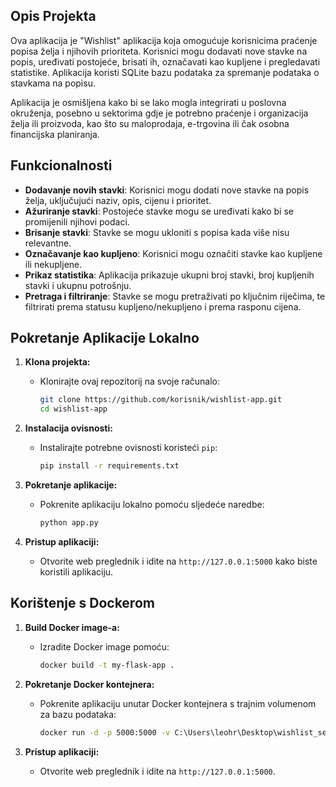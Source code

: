 
## Opis Projekta

Ova aplikacija je "Wishlist" aplikacija koja omogućuje korisnicima praćenje popisa želja i njihovih prioriteta. Korisnici mogu dodavati nove stavke na popis, uređivati postojeće, brisati ih, označavati kao kupljene i pregledavati statistike. Aplikacija koristi SQLite bazu podataka za spremanje podataka o stavkama na popisu. 

Aplikacija je osmišljena kako bi se lako mogla integrirati u poslovna okruženja, posebno u sektorima gdje je potrebno praćenje i organizacija želja ili proizvoda, kao što su maloprodaja, e-trgovina ili čak osobna financijska planiranja.

## Funkcionalnosti

- **Dodavanje novih stavki**: Korisnici mogu dodati nove stavke na popis želja, uključujući naziv, opis, cijenu i prioritet.
- **Ažuriranje stavki**: Postojeće stavke mogu se uređivati kako bi se promijenili njihovi podaci.
- **Brisanje stavki**: Stavke se mogu ukloniti s popisa kada više nisu relevantne.
- **Označavanje kao kupljeno**: Korisnici mogu označiti stavke kao kupljene ili nekupljene.
- **Prikaz statistika**: Aplikacija prikazuje ukupni broj stavki, broj kupljenih stavki i ukupnu potrošnju.
- **Pretraga i filtriranje**: Stavke se mogu pretraživati po ključnim riječima, te filtrirati prema statusu kupljeno/nekupljeno i prema rasponu cijena.

## Pokretanje Aplikacije Lokalno

1. **Klona projekta:**
   - Klonirajte ovaj repozitorij na svoje računalo:
     ```bash
     git clone https://github.com/korisnik/wishlist-app.git
     cd wishlist-app
     ```

2. **Instalacija ovisnosti:**
   - Instalirajte potrebne ovisnosti koristeći `pip`:
     ```bash
     pip install -r requirements.txt
     ```

3. **Pokretanje aplikacije:**
   - Pokrenite aplikaciju lokalno pomoću sljedeće naredbe:
     ```bash
     python app.py
     ```

4. **Pristup aplikaciji:**
   - Otvorite web preglednik i idite na `http://127.0.0.1:5000` kako biste koristili aplikaciju.

## Korištenje s Dockerom

1. **Build Docker image-a:**
   - Izradite Docker image pomoću:
     ```bash
     docker build -t my-flask-app .
     ```

2. **Pokretanje Docker kontejnera:**
   - Pokrenite aplikaciju unutar Docker kontejnera s trajnim volumenom za bazu podataka:
     ```bash
     docker run -d -p 5000:5000 -v C:\Users\leohr\Desktop\wishlist_service2\data:/app/data my-flask-app
     ```

3. **Pristup aplikaciji:**
   - Otvorite web preglednik i idite na `http://127.0.0.1:5000`.

